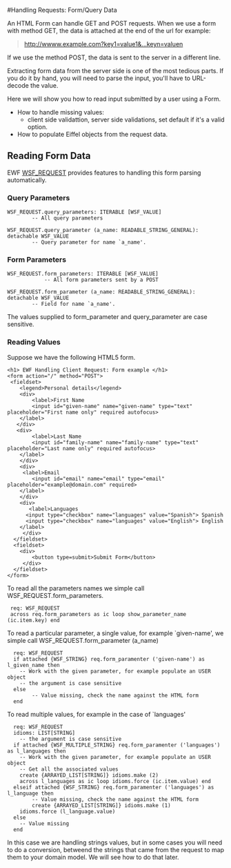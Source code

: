 
#Handling Requests: Form/Query Data


An HTML Form can handle GET and POST requests.
When we use a form with method GET, the data is attached at the end of the url for example:

>http://wwww.example.com?key1=value1&...keyn=valuen

If we use the method POST, the data is sent to the server in a different line.

Extracting form data from the server side is one of the most tedious parts. If you do it by hand, you will need 
to parse the input, you'll have to URL-decode the value.

Here we will show you how to read input submitted by a user using a Form.
 * How to handle missing values:
   * client side validattion, server side validations, set default if it's a valid option.
 * How to populate Eiffel objects from the request data.          

## Reading Form Data
EWF [WSF_REQUEST]() provides features to handling this form parsing automatically.

### Query Parameters

	WSF_REQUEST.query_parameters: ITERABLE [WSF_VALUE]
			-- All query parameters
	
	WSF_REQUEST.query_parameter (a_name: READABLE_STRING_GENERAL): detachable WSF_VALUE
			-- Query parameter for name `a_name'.

### Form Parameters

	WSF_REQUEST.form_parameters: ITERABLE [WSF_VALUE]
      			-- All form parameters sent by a POST
      
	WSF_REQUEST.form_parameter (a_name: READABLE_STRING_GENERAL): detachable WSF_VALUE
			-- Field for name `a_name'.

The values supplied to form_parameter and query_parameter are case sensitive.


### Reading Values

Suppose we have the following HTML5 form.

```
<h1> EWF Handling Client Request: Form example </h1>  
<form action="/" method="POST">
 <fieldset> 
    <legend>Personal details</legend> 
    <div> 
        <label>First Name
	    <input id="given-name" name="given-name" type="text" placeholder="First name only" required autofocus> 
	</label>
   </div>
   <div> 
        <label>Last Name
	    <input id="family-name" name="family-name" type="text" placeholder="Last name only" required autofocus> 
	</label>
    </div>
    <div>
	 <label>Email 
	    <input id="email" name="email" type="email" placeholder="example@domain.com" required>
	</label> 
    </div> 
    <div>  
       <label>Languages 
	  <input type="checkbox" name="languages" value="Spanish"> Spanish
	  <input type="checkbox" name="languages" value="English"> English 
	</label> 
     </div> 
  </fieldset>
  <fieldset> 
  	<div> 
	    <button type=submit>Submit Form</button> 
	 </div> 
  </fieldset> 
</form>
```
To read all the parameters names we simple call WSF_REQUEST.form_parameters. 

```
 req: WSF_REQUEST
 across req.form_parameters as ic loop show_parameter_name (ic.item.key) end
```
To read a particular parameter, a single value, for example `given-name', we simple call WSF_REQUEST.form_parameter (a_name)
```
  req: WSF_REQUEST 
  if attached {WSF_STRING} req.form_paramenter ('given-name') as l_given_name then
  	-- Work with the given parameter, for example populate an USER object
  	-- the argument is case sensitive
  else
        -- Value missing, check the name against the HTML form 
  end
```

To read multiple values, for example in the case of `languages'

```
  req: WSF_REQUEST 
  idioms: LIST[STRING]
  	-- the argument is case sensitive
  if attached {WSF_MULTIPLE_STRING} req.form_paramenter ('languages') as l_languages then
  	-- Work with the given parameter, for example populate an USER object
  	-- Get all the associated values
  	create {ARRAYED_LIST[STRING]} idioms.make (2)
	across l_languages as ic loop idioms.force (ic.item.value) end
  elseif attached {WSF_STRING} req.form_paramenter ('languages') as l_language then
        -- Value missing, check the name against the HTML form 
        create {ARRAYED_LIST[STRING]} idioms.make (1)
	idioms.force (l_language.value)
  else
  	-- Value missing 
  end
```
In this case we are handling strings values, but in some cases you will need to do a conversion, betweend the strings that came from the request to map them to your domain model. We will see how to do that later.






		



